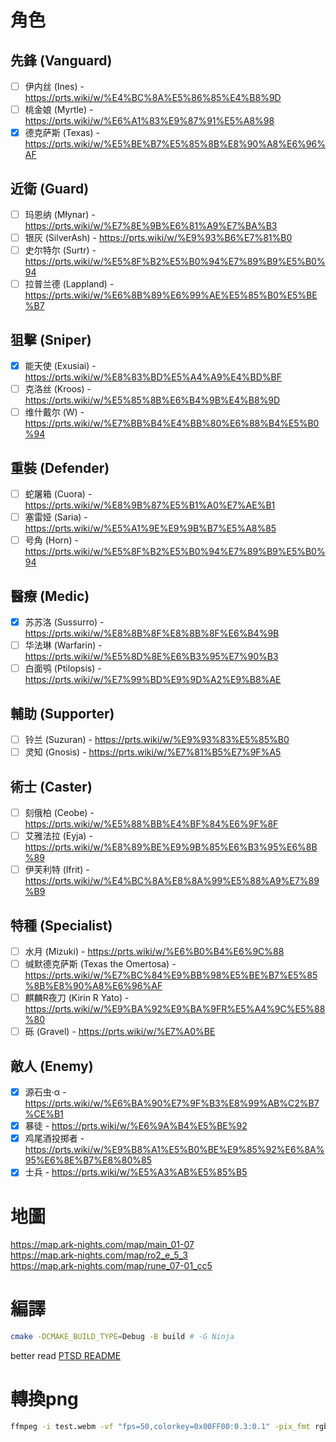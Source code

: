 # 角色  
## 先鋒 (Vanguard)
   - [ ] 伊内丝 (Ines) - https://prts.wiki/w/%E4%BC%8A%E5%86%85%E4%B8%9D
   - [ ] 桃金娘 (Myrtle) - https://prts.wiki/w/%E6%A1%83%E9%87%91%E5%A8%98
   - [x] 德克萨斯 (Texas) - https://prts.wiki/w/%E5%BE%B7%E5%85%8B%E8%90%A8%E6%96%AF

## 近衛 (Guard)
   - [ ] 玛恩纳 (Młynar) - https://prts.wiki/w/%E7%8E%9B%E6%81%A9%E7%BA%B3
   - [ ] 银灰 (SilverAsh) - https://prts.wiki/w/%E9%93%B6%E7%81%B0
   - [ ] 史尔特尔 (Surtr) - https://prts.wiki/w/%E5%8F%B2%E5%B0%94%E7%89%B9%E5%B0%94
   - [ ] 拉普兰德 (Lappland) - https://prts.wiki/w/%E6%8B%89%E6%99%AE%E5%85%B0%E5%BE%B7

## 狙擊 (Sniper)
   - [x] 能天使 (Exusiai) - https://prts.wiki/w/%E8%83%BD%E5%A4%A9%E4%BD%BF
   - [ ] 克洛丝 (Kroos) - https://prts.wiki/w/%E5%85%8B%E6%B4%9B%E4%B8%9D
   - [ ] 维什戴尔 (W) - https://prts.wiki/w/%E7%BB%B4%E4%BB%80%E6%88%B4%E5%B0%94

## 重裝 (Defender)
   - [ ] 蛇屠箱 (Cuora) - https://prts.wiki/w/%E8%9B%87%E5%B1%A0%E7%AE%B1
   - [ ] 塞雷娅 (Saria) - https://prts.wiki/w/%E5%A1%9E%E9%9B%B7%E5%A8%85
   - [ ] 号角 (Horn) - https://prts.wiki/w/%E5%8F%B2%E5%B0%94%E7%89%B9%E5%B0%94

## 醫療 (Medic)
   - [x] 苏苏洛 (Sussurro) - https://prts.wiki/w/%E8%8B%8F%E8%8B%8F%E6%B4%9B
   - [ ] 华法琳 (Warfarin) - https://prts.wiki/w/%E5%8D%8E%E6%B3%95%E7%90%B3
   - [ ] 白面鸮 (Ptilopsis) - https://prts.wiki/w/%E7%99%BD%E9%9D%A2%E9%B8%AE

## 輔助 (Supporter)
   - [ ] 铃兰 (Suzuran) - https://prts.wiki/w/%E9%93%83%E5%85%B0
   - [ ] 灵知 (Gnosis) - https://prts.wiki/w/%E7%81%B5%E7%9F%A5

## 術士 (Caster)
   - [ ] 刻俄柏 (Ceobe) - https://prts.wiki/w/%E5%88%BB%E4%BF%84%E6%9F%8F
   - [ ] 艾雅法拉 (Eyja) - https://prts.wiki/w/%E8%89%BE%E9%9B%85%E6%B3%95%E6%8B%89
   - [ ] 伊芙利特 (Ifrit) - https://prts.wiki/w/%E4%BC%8A%E8%8A%99%E5%88%A9%E7%89%B9

## 特種 (Specialist)
   - [ ] 水月 (Mizuki) - https://prts.wiki/w/%E6%B0%B4%E6%9C%88
   - [ ] 缄默德克萨斯 (Texas the Omertosa) - https://prts.wiki/w/%E7%BC%84%E9%BB%98%E5%BE%B7%E5%85%8B%E8%90%A8%E6%96%AF
   - [ ] 麒麟R夜刀 (Kirin R Yato) - https://prts.wiki/w/%E9%BA%92%E9%BA%9FR%E5%A4%9C%E5%88%80
   - [ ] 砾 (Gravel) - https://prts.wiki/w/%E7%A0%BE
## 敵人 (Enemy)  
   - [x] 源石虫·α - https://prts.wiki/w/%E6%BA%90%E7%9F%B3%E8%99%AB%C2%B7%CE%B1
   - [x] 暴徒 - https://prts.wiki/w/%E6%9A%B4%E5%BE%92
   - [x] 鸡尾酒投掷者 - https://prts.wiki/w/%E9%B8%A1%E5%B0%BE%E9%85%92%E6%8A%95%E6%8E%B7%E8%80%85
   - [x] 士兵 - https://prts.wiki/w/%E5%A3%AB%E5%85%B5
# 地圖
https://map.ark-nights.com/map/main_01-07  
https://map.ark-nights.com/map/ro2_e_5_3  
https://map.ark-nights.com/map/rune_07-01_cc5  
# 編譯
```sh
cmake -DCMAKE_BUILD_TYPE=Debug -B build # -G Ninja
 ```
better read [PTSD README](https://github.com/ntut-open-source-club/practical-tools-for-simple-design)  
# 轉換png
``` sh
ffmpeg -i test.webm -vf "fps=50,colorkey=0x00FF00:0.3:0.1" -pix_fmt rgba %d.png
```


